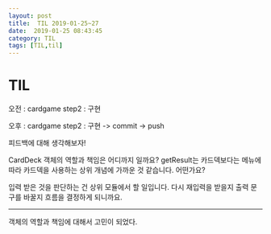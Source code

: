 ```yaml
---
layout: post
title:  TIL 2019-01-25~27
date:  2019-01-25 08:43:45
category: TIL
tags: [TIL,til]
---
```


# TIL

오전 : cardgame step2 : 구현 

오후 : cardgame step2 : 구현 -> commit -> push



피드백에 대해 생각해보자!

CardDeck 객체의 역할과 책임은 어디까지 일까요?
getResult는 카드덱보다는 메뉴에 따라 카드덱을 사용하는 상위 개념에 가까운 것 같습니다. 어떤가요?

입력 받은 것을 판단하는 건 상위 모듈에서 할 일입니다.
다시 재입력을 받을지 출력 문구를 바꿀지 흐름을 결정하게 되니까요.

-----



객체의 역할과 책임에 대해서 고민이 되었다.


